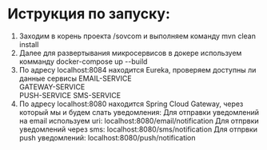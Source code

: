 # Иструкция по запуску:
1. Заходим в корень проекта /sovcom и выполняем команду mvn clean install
2. Далее для развертывания микросервисов в докере используем комманду docker-compose up --build
3. По адресу localhost:8084 находится Eureka, проверяем доступны ли данные сервисы
       EMAIL-SERVICE	
       GATEWAY-SERVICE	
       PUSH-SERVICE	
       SMS-SERVICE
4. По адресу localhost:8080 находится Spring Cloud Gateway, через который мы и будем слать уведомления:
       Для отправки уведомлений на email используем uri: localhost:8080/email/notification
       Для отпрвки уведомлений через sms: localhost:8080/sms/notification
       Для отпрвки push уведомлений: localhost:8080/push/notification

